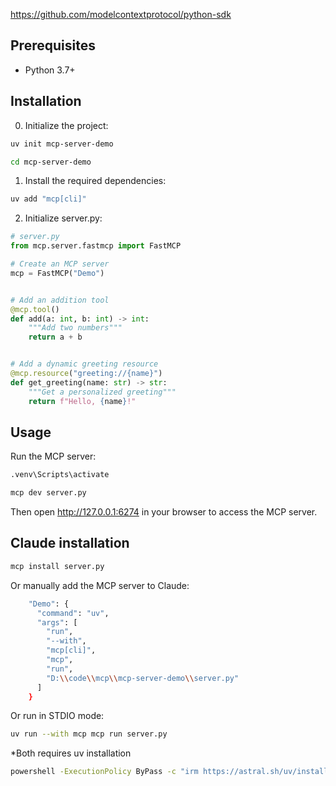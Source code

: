 
https://github.com/modelcontextprotocol/python-sdk

## Prerequisites
- Python 3.7+

## Installation
0. Initialize the project:
```bash
uv init mcp-server-demo
```

```bash
cd mcp-server-demo
```

1. Install the required dependencies:

```bash
uv add "mcp[cli]"
```

2. Initialize server.py:

```python
# server.py
from mcp.server.fastmcp import FastMCP

# Create an MCP server
mcp = FastMCP("Demo")


# Add an addition tool
@mcp.tool()
def add(a: int, b: int) -> int:
    """Add two numbers"""
    return a + b


# Add a dynamic greeting resource
@mcp.resource("greeting://{name}")
def get_greeting(name: str) -> str:
    """Get a personalized greeting"""
    return f"Hello, {name}!"
```

## Usage

Run the MCP server:
```bash
.venv\Scripts\activate
```

```bash
mcp dev server.py
```
Then open http://127.0.0.1:6274 in your browser to access the MCP server.


## Claude installation
```bash
mcp install server.py
```

Or manually add the MCP server to Claude:

```bash
    "Demo": {
      "command": "uv",
      "args": [
        "run",
        "--with",
        "mcp[cli]",
        "mcp",
        "run",
        "D:\\code\\mcp\\mcp-server-demo\\server.py"
      ]
    }
```

Or run in STDIO mode:
```bash
uv run --with mcp mcp run server.py
```

*Both requires uv installation
```bash
powershell -ExecutionPolicy ByPass -c "irm https://astral.sh/uv/install.ps1 | iex"
```